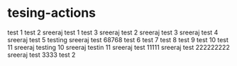 # tesing-actions
test 1
test 2
sreeraj test 1
test 3
sreeraj test 2
sreeraj test 3
sreeraj test 4
sreeraj test 5
testing
sreeraj test 68768
test 6
test 7
test 8
test 9
test 10
test 11
sreeraj testing 10
sreeraj testin 11
sreeraj test 11111
sreeraj test 222222222
sreeraj test 3333
test 2
